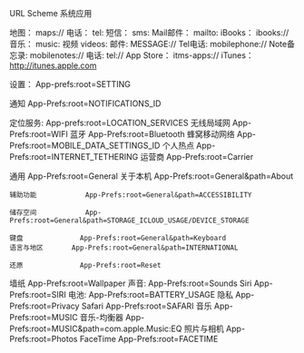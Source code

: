 URL Scheme 系统应用

地图：   		maps://
电话：    		tel:
短信：   		sms:
Mail邮件：    	mailto:
iBooks：    		ibooks://
音乐： 		 	music:
视频		    	videos:
邮件: 			MESSAGE://
Tel电话: 		mobilephone://
Note备忘录: 		mobilenotes://
电话:			tel://
App Store： 		itms-apps://
iTunes：    		http://itunes.apple.com


设置：				App-prefs:root=SETTING

通知					App-Prefs:root=NOTIFICATIONS_ID


定位服务: 			App-prefs:root=LOCATION_SERVICES
无线局域网			App-Prefs:root=WIFI
蓝牙					App-Prefs:root=Bluetooth
蜂窝移动网络			App-Prefs:root=MOBILE_DATA_SETTINGS_ID
个人热点				App-Prefs:root=INTERNET_TETHERING
运营商				App-Prefs:root=Carrier

通用					App-Prefs:root=General
	关于本机			App-Prefs:root=General&path=About

	辅助功能			App-Prefs:root=General&path=ACCESSIBILITY

	储存空间 			App-Prefs:root=General&path=STORAGE_ICLOUD_USAGE/DEVICE_STORAGE

	键盘				App-Prefs:root=General&path=Keyboard
	语言与地区		App-Prefs:root=General&path=INTERNATIONAL

	还原				App-Prefs:root=Reset

墙纸					App-Prefs:root=Wallpaper
声音: 				App-Prefs:root=Sounds
Siri				App-Prefs:root=SIRI
电池: 				App-Prefs:root=BATTERY_USAGE
隐私					App-Prefs:root=Privacy
Safari				App-Prefs:root=SAFARI
音乐					App-Prefs:root=MUSIC
音乐-均衡器			App-Prefs:root=MUSIC&path=com.apple.Music:EQ
照片与相机			App-Prefs:root=Photos
FaceTime			App-Prefs:root=FACETIME


